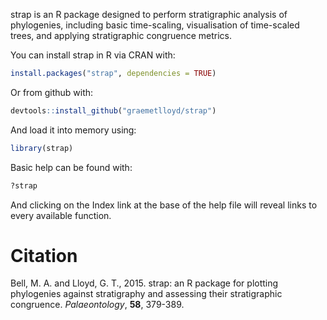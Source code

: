 strap is an R package designed to perform stratigraphic analysis of phylogenies, including basic time-scaling, visualisation of time-scaled trees, and applying stratigraphic congruence metrics.

You can install strap in R via CRAN with:

```r
install.packages("strap", dependencies = TRUE)
```

Or from github with:

```r
devtools::install_github("graemetlloyd/strap")
```

And load it into memory using:

```r
library(strap)
```

Basic help can be found with:

```r
?strap
```

And clicking on the Index link at the base of the help file will reveal links to every available function.

Citation
========

Bell, M. A. and Lloyd, G. T., 2015. strap: an R package for plotting phylogenies against stratigraphy and assessing their stratigraphic congruence. *Palaeontology*, **58**, 379-389.
